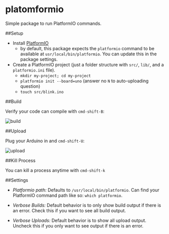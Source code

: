 # platomformio

Simple package to run PlatformIO commands.

##Setup
- Install [PlatformIO](http://platformio.org/#!/)
  - by default, this package expects the `platformio` command to be available at `usr/local/bin/platformio`. You can update this in the package settings.
- Create a PlatformIO project (just a folder structure with `src/`, `lib/`, and a `platformio.ini` file).
  - `mkdir my-project; cd my-project`
  - `platformio init --board=uno` (answer no `N` to auto-uploading question)
  - `touch src/blink.ino`

##Build

Verify your code can compile with `cmd-shift-B`:

![build](http://i.imgur.com/6h1OSt7.gif)

##Upload

Plug your Arduino in and `cmd-shift-U`:

![upload](http://i.imgur.com/sYk6qAO.gif)

##Kill Process

You can kill a process anytime with `cmd-shift-k`

##Settings

- *Platformio path:* Defaults to `/usr/local/bin/platformio`. Can find your PlatformIO command path like so: `which platformio`.

- *Verbose Builds:* Default behavior is to only show build output if there is an error. Check this if you want to see all build output.

- *Verbose Uploads:* Default behavior is to show all upload output. Uncheck this if you only want to see output if there is an error.
